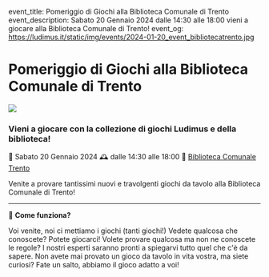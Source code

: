 event_title: Pomeriggio di Giochi alla Biblioteca Comunale di Trento
event_description: Sabato 20 Gennaio 2024 dalle 14:30 alle 18:00 vieni a giocare alla Biblioteca Comunale di Trento!
event_og: https://ludimus.it/static/img/events/2024-01-20_event_bibliotecatrento.jpg

# Pomeriggio di Giochi alla Biblioteca Comunale di Trento

![](https://ludimus.it/static/img/events/2024-01-20_event_bibliotecatrento.jpg)

### Vieni a giocare con la collezione di giochi Ludimus e della biblioteca!

📅 Sabato 20 Gennaio 2024
🕰 dalle 14:30 alle 18:00
📍 [Biblioteca Comunale Trento](https://maps.app.goo.gl/7YHe7NZrrnUyVHGF9)

Venite a provare tantissimi nuovi e travolgenti giochi da tavolo alla Biblioteca Comunale di Trento!

---

🎲 **Come funziona?**

Voi venite, noi ci mettiamo i giochi (tanti giochi!)
Vedete qualcosa che conoscete? Potete giocarci!
Volete provare qualcosa ma non ne conoscete le regole? I nostri esperti saranno pronti a spiegarvi tutto quel che c'è da sapere.
Non avete mai provato un gioco da tavolo in vita vostra, ma siete curiosi? Fate un salto, abbiamo il gioco adatto a voi!
